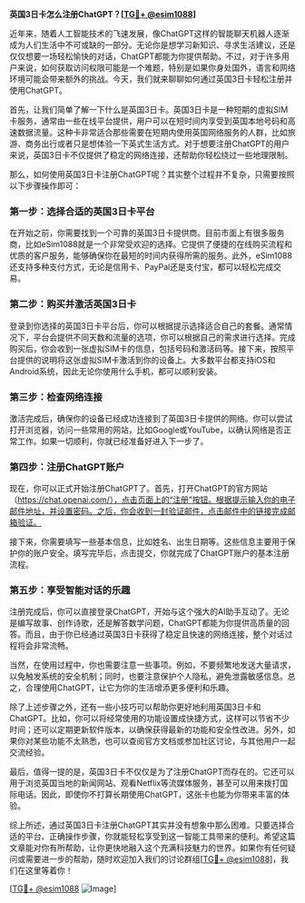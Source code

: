 **英国3日卡怎么注册ChatGPT？[[TG💪+ @esim1088](https://t.me/s/esim1088)]**

近年来，随着人工智能技术的飞速发展，像ChatGPT这样的智能聊天机器人逐渐成为人们生活中不可或缺的一部分。无论你是想学习新知识、寻求生活建议，还是仅仅想要一场轻松愉快的对话，ChatGPT都能为你提供帮助。不过，对于许多用户来说，如何获取访问权限可能是一个难题，特别是如果你身处国外，语言和网络环境可能会带来额外的挑战。今天，我们就来聊聊如何通过英国3日卡轻松注册并使用ChatGPT。

首先，让我们简单了解一下什么是英国3日卡。英国3日卡是一种短期的虚拟SIM卡服务，通常由一些在线平台提供，用户可以在短时间内享受到英国本地号码和高速数据流量。这种卡非常适合那些需要在短期内使用英国网络服务的人群，比如旅游、商务出行或者只是想体验一下英式生活方式。对于想要注册ChatGPT的用户来说，英国3日卡不仅提供了稳定的网络连接，还帮助你轻松绕过一些地理限制。

那么，如何使用英国3日卡注册ChatGPT呢？其实整个过程并不复杂，只需要按照以下步骤操作即可：

### 第一步：选择合适的英国3日卡平台

在开始之前，你需要找到一个可靠的英国3日卡提供商。目前市面上有很多服务商，比如eSim1088就是一个非常受欢迎的选择。它提供了便捷的在线购买流程和优质的客户服务，能够确保你在最短的时间内获得所需的服务。此外，eSim1088还支持多种支付方式，无论是信用卡、PayPal还是支付宝，都可以轻松完成交易。

### 第二步：购买并激活英国3日卡

登录到你选择的英国3日卡平台后，你可以根据提示选择适合自己的套餐。通常情况下，平台会提供不同天数和流量的选项，你可以根据自己的需求进行选择。完成购买后，你会收到一张虚拟SIM卡的信息，包括号码和激活码等。接下来，按照平台提供的说明将这张虚拟SIM卡激活到你的设备上。大多数平台都支持iOS和Android系统，因此无论你使用什么手机，都可以顺利安装。

### 第三步：检查网络连接

激活完成后，确保你的设备已经成功连接到了英国3日卡提供的网络。你可以尝试打开浏览器，访问一些常用的网站，比如Google或YouTube，以确认网络是否正常工作。如果一切顺利，你就已经准备好进入下一步了。

### 第四步：注册ChatGPT账户

现在，你可以正式开始注册ChatGPT了。首先，打开ChatGPT的官方网站（https://chat.openai.com/），点击页面上的“注册”按钮。根据提示输入你的电子邮件地址，并设置密码。之后，你会收到一封验证邮件，点击邮件中的链接完成邮箱验证。

接下来，你需要填写一些基本信息，比如姓名、出生日期等。这些信息主要用于保护你的账户安全。填写完毕后，点击提交，你就完成了ChatGPT账户的基本注册流程。

### 第五步：享受智能对话的乐趣

注册完成后，你可以直接登录ChatGPT，开始与这个强大的AI助手互动了。无论是编写故事、创作诗歌，还是解答数学问题，ChatGPT都能为你提供高质量的回答。而且，由于你已经通过英国3日卡获得了稳定且快速的网络连接，整个对话过程将会非常流畅。

当然，在使用过程中，你也需要注意一些事项。例如，不要频繁地发送大量请求，以免触发系统的安全机制；同时，也要注意保护个人隐私，避免泄露敏感信息。总之，合理使用ChatGPT，让它为你的生活增添更多便利和乐趣。

除了上述步骤之外，还有一些小技巧可以帮助你更好地利用英国3日卡和ChatGPT。比如，你可以将经常使用的功能设置成快捷方式，这样可以节省不少时间；还可以定期更新软件版本，以确保获得最新的功能和安全性改进。另外，如果你对某些功能不太熟悉，也可以查阅官方文档或参加社区讨论，与其他用户一起交流经验。

最后，值得一提的是，英国3日卡不仅仅是为了注册ChatGPT而存在的。它还可以用于浏览英国当地的新闻网站、观看Netflix等流媒体服务，甚至可以用来拨打国际电话。因此，即使你不打算长期使用ChatGPT，这张卡也能为你带来丰富的体验。

综上所述，通过英国3日卡注册ChatGPT其实并没有想象中那么困难。只要选择合适的平台、正确操作步骤，你就能轻松享受到这一智能工具带来的便利。希望这篇文章能对你有所帮助，让你更快地融入这个充满科技魅力的世界。如果你有任何疑问或需要进一步的帮助，随时欢迎加入我们的讨论群组[[TG💪+ @esim1088](https://t.me/s/esim1088)]，我们在这里等着你！

[[TG💪+ @esim1088](https://t.me/s/esim1088) ![Image](https://i.postimg.cc/4NQfJmqS/Snipaste-2025-05-13-00-14-12.png)]